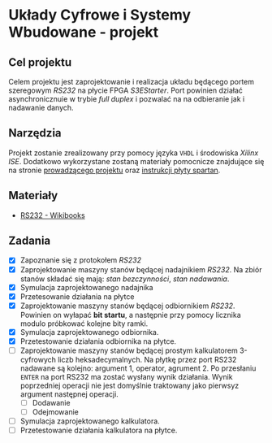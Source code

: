 # Układy Cyfrowe i Systemy Wbudowane - projekt

## Cel projektu
Celem projektu jest zaprojektowanie i realizacja układu będącego portem szeregowym _RS232_ na płycie FPGA _S3EStarter_. Port powinien działać asynchronicznuie w trybie _full duplex_ i pozwalać na na odbieranie jak i nadawanie danych.

## Narzędzia
Projekt zostanie zrealizowany przy pomocy języka `VHDL` i środowiska _Xilinx ISE_. Dodatkowo wykorzystane zostaną materiały pomocnicze znajdujące się na stronie [prowadzącego projektu](http://indyk.ict.pwr.wroc.pl/ucyfr/fpga/) oraz [instrukcji płyty spartan](https://docs.xilinx.com/v/u/en-US/ug230).

## Materiały
* [RS232 - Wikibooks](https://en.wikibooks.org/wiki/Serial_Programming/RS-232_Connections#Signal_Bits)

## Zadania
- [x] Zapoznanie się z protokołem _RS232_
- [x] Zaprojektowanie maszyny stanów będącej nadajnikiem _RS232_. Na zbiór stanów składać się mają: _stan bezczynności_, _stan nadawania_.
- [x] Symulacja zaprojektowanego nadajnika
- [x] Przetesowanie działania na płytce
- [x] Zaprojektowanie maszyny stanów będącej odbiornikiem _RS232_. Powinien on wyłapać **bit startu**, a następnie przy pomocy licznika modulo próbkować kolejne bity ramki.
- [x] Symulacja zaprojektowanego odbiornika.
- [x] Przetestowanie działania odbiornika na płytce.
- [ ] Zaprojektowanie maszyny stanów będącej prostym kalkulatorem 3-cyfrowych liczb heksadecymalnych. Na płytkę przez port RS232 nadawane są kolejno: argument 1, operator, agrument 2. Po przesłaniu `ENTER` na port RS232 ma zostać wysłany wynik działania. Wynik poprzedniej operacji nie jest domyślnie traktowany jako pierwsyz argument następnej operacji.
  - [ ] Dodawanie
  - [ ] Odejmowanie
- [ ] Symulacja zaprojektowanego kalkulatora.
- [ ] Przetestowanie działania kalkulatora na płytce.
